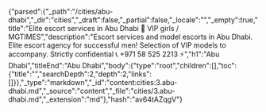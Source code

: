 {"parsed":{"_path":"/cities/abu-dhabi","_dir":"cities","_draft":false,"_partial":false,"_locale":"","_empty":true,"title":"Elite escort services in Abu Dhabi 🖤 VIP girls / MGTIMES","description":"Escort services and model escorts in Abu Dhabi. Elite escort agency for successful men! Selection of VIP models to accompany. Strictly confidential 📞 +971 58 525 2213 ⚡","h1":"Abu Dhabi","titleEnd":"Abu Dhabi","body":{"type":"root","children":[],"toc":{"title":"","searchDepth":2,"depth":2,"links":[]}},"_type":"markdown","_id":"content:cities:3.abu-dhabi.md","_source":"content","_file":"cities/3.abu-dhabi.md","_extension":"md"},"hash":"av64tAZqgV"}